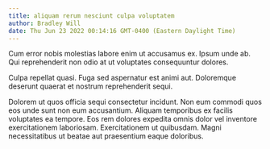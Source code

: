 ```yaml
---
title: aliquam rerum nesciunt culpa voluptatem
author: Bradley Will
date: Thu Jun 23 2022 00:14:16 GMT-0400 (Eastern Daylight Time)
---
```

Cum error nobis molestias labore enim ut accusamus ex. Ipsum unde ab. Qui reprehenderit non odio at ut voluptates consequuntur dolores.

 Culpa repellat quasi. Fuga sed aspernatur est animi aut. Doloremque deserunt quaerat et nostrum reprehenderit sequi.

 Dolorem ut quos officia sequi consectetur incidunt. Non eum commodi quos eos unde sunt non eum accusantium. Aliquam temporibus ex facilis voluptates ea tempore. Eos rem dolores expedita omnis dolor vel inventore exercitationem laboriosam. Exercitationem ut quibusdam. Magni necessitatibus ut beatae aut praesentium eaque doloribus.